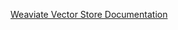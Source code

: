 [Weaviate Vector Store Documentation](https://docs.spring.io/spring-ai/reference/1.0-SNAPSHOT/api/vectordbs/weaviate.html)